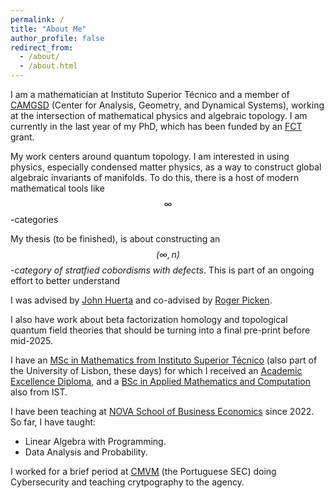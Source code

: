```yaml
---
permalink: /
title: "About Me"
author_profile: false
redirect_from: 
  - /about/
  - /about.html
---
```


I am a mathematician at Instituto Superior Técnico and a member of [CAMGSD](https://camgsd.tecnico.ulisboa.pt/index.php?lang=en) (Center for Analysis, Geometry, and Dynamical Systems), working at the intersection of mathematical physics and algebraic topology. I am currently in the last year of my PhD, which has been funded by an [FCT](https://www.google.com/url?sa=t&source=web&rct=j&opi=89978449&url=https://www.fct.pt/en/&ved=2ahUKEwizmZyploKMAxWJRfEDHbjsE44QFnoECAoQAQ&usg=AOvVaw2LM4ShTH7kpKpA0eeL1gDa) grant. 

My work centers around quantum topology. I am interested in using physics, especially condensed matter physics, as a way to construct global algebraic invariants of manifolds. To do this, there is a host of modern mathematical tools like $$\infty$$-categories

My thesis (to be finished), is about constructing an *$$(\infty,n)$$-category of stratfied cobordisms with defects*. This is part of an ongoing effort to better understand 

I was advised by [John Huerta](https://www.google.com/url?sa=t&source=web&rct=j&opi=89978449&url=https://www.math.tecnico.ulisboa.pt/~jhuerta/&ved=2ahUKEwjBx53mmYKMAxX3RPEDHdjuGk4QFnoECBoQAQ&usg=AOvVaw1YsN_eNU168YlFn0Sm6fDQ) and co-advised by [Roger Picken](https://www.google.com/url?sa=t&source=web&rct=j&opi=89978449&url=https://www.math.tecnico.ulisboa.pt/~rpicken/&ved=2ahUKEwitsPz1mYKMAxX7SvEDHcGzBdAQFnoECA0QAQ&usg=AOvVaw20fUFfromuhiilETkzW3Na).

I also have work about beta factorization homology and topological quantum field theories that should be turning into a final pre-print before mid-2025.

I have an [MSc in Mathematics from Instituto Superior Técnico](https://tecnico.ulisboa.pt/en/education/courses/masters-programmes/applied-mathematics-and-computation/#) (also part of the University of Lisbon, these days) for which I received an [Academic Excellence Diploma](https://conselhopedagogico.tecnico.ulisboa.pt/files/sites/32/diplomas-e-quadros-de-meritov_2024-2.pdf), and a [BSc in Applied Mathematics and Computation](https://tecnico.ulisboa.pt/en/education/courses/undergraduate-programmes/applied-mathematics-and-computation/) also from IST. 

I have been teaching at [NOVA School of Business Economics](https://www.novasbe.unl.pt/en/) since 2022. So far, I have taught:

- Linear Algebra with Programming.
- Data Analysis and Probability. 

I worked for a brief period at [CMVM](https://www.cmvm.pt/) (the Portuguese SEC) doing Cybersecurity and teaching crytpography to the agency.